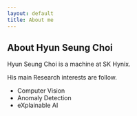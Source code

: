 ```yaml
---
layout: default
title: About me
---
```


<div class="post">
	<h2 class="pageTitle">About Hyun Seung Choi</h2>
	<p class="intro">Hyun Seung Choi is a machine  at SK Hynix.</p>
	<p> His main Research interests are follow.</p>
	<ul>
		<li>Computer Vision</li>
		<li>Anomaly Detection</li>
		<li>eXplainable AI</li>
	</ul>
</div>
